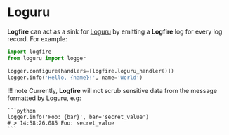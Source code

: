 # Loguru

**Logfire** can act as a sink for [Loguru][loguru] by emitting a **Logfire** log for every log record. For example:

```py title="main.py"
import logfire
from loguru import logger

logger.configure(handlers=[logfire.loguru_handler()])
logger.info('Hello, {name}!', name='World')
```

!!! note
    Currently, **Logfire** will not scrub sensitive data from the message formatted by Loguru, e.g:

    ```python
    logger.info('Foo: {bar}', bar='secret_value')
    # > 14:58:26.085 Foo: secret_value
    ```

[loguru]: https://github.com/Delgan/loguru
